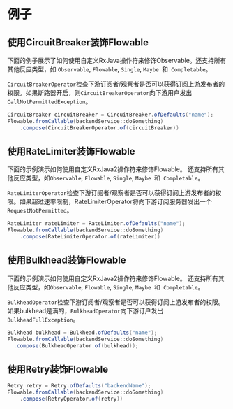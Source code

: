 # 例子

## 使用CircuitBreaker装饰Flowable

下面的例子展示了如何使用自定义RxJava操作符来修饰Observable。还支持所有其他反应类型，如	`Observable`, `Flowable`, `Single`, `Maybe `和` Completable`。

`CircuitBreakerOperator`检查下游订阅者/观察者是否可以获得订阅上游发布者的权限。如果断路器开启，则`CircuitBreakerOperator`向下游用户发出`CallNotPermittedException`。

```java
CircuitBreaker circuitBreaker = CircuitBreaker.ofDefaults("name");
Flowable.fromCallable(backendService::doSomething)
    .compose(CircuitBreakerOperator.of(circuitBreaker))
```



## 使用RateLimiter装饰Flowable

下面的示例演示如何使用自定义RxJava2操作符来修饰Flowable。
还支持所有其他反应类型，如`Observable`, `Flowable`, `Single`, `Maybe `和` Completable`。

`RateLimiterOperator`检查下游订阅者/观察者是否可以获得订阅上游发布者的权限。如果超过速率限制，RateLimiterOperator将向下游订阅服务器发出一个`RequestNotPermitted`。

```java
RateLimiter rateLimiter = RateLimiter.ofDefaults("name");
Flowable.fromCallable(backendService::doSomething)
    .compose(RateLimiterOperator.of(rateLimiter))
```



## 使用Bulkhead装饰Flowable

下面的示例演示如何使用自定义RxJava2操作符来修饰Flowable。
还支持所有其他反应类型，如`Observable`, `Flowable`, `Single`, `Maybe `和` Completable`。

`BulkheadOperator`检查下游订阅者/观察者是否可以获得订阅上游发布者的权限。如果bulkhead是满的，`BulkheadOperator`向下游订户发出`BulkheadFullException`。

```java
Bulkhead bulkhead = Bulkhead.ofDefaults("name");
Flowable.fromCallable(backendService::doSomething)
  .compose(BulkheadOperator.of(bulkhead));
```



## 使用Retry装饰Flowable

```java
Retry retry = Retry.ofDefaults("backendName");
Flowable.fromCallable(backendService::doSomething)
    .compose(RetryOperator.of(retry))
```

